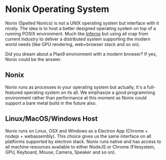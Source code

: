 # Nonix Operating System

Nonix (Spelled Nonics) is not a UNIX operating system but interface with it nicely.
The idea is to host a better designed operating system on top of a running POSIX environment.
Much like [Inferno](http://www.vitanuova.com/inferno/) but using all crap from current
industry to deliver a distributed system supporting the modern world needs (like GPU rendering,
web+browser stack and so on).

Did you dream about a Plan9 environment with a modern browser? If yes, Nonix could be the answer.

## Nonix

Nonix runs as processes in your operating system but actually, it's a full-featured operating system on its all. We emphasize a good programming environment rather than performance at this moment as Nonix could support a bare metal build in the future also.

## Linux/MacOS/Windows Host

Nonix runs on Linux, OSX and Windows as a Electron App (Chrome + nodejs + webassembly).
This choice gives us the same interface on all platforms supported by electron stack. 
Nonix runs native and has access to all machine resources available to either NodeJS or Chrome (Filesystem, GPU, Keyboard, Mouse, Camera, Speaker and so on).

